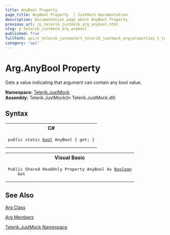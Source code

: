 ```yaml
---
title: AnyBool Property 
page_title: AnyBool Property  | JustMock Documentation
description: Documentation page about AnyBool Property .
previous_url: /p_telerik_justmock_arg_anybool.html
slug: p_telerik_justmock_arg_anybool
published: True
fullPath: api/n_telerik_justmock/t_telerik_justmock_arg/properties_t_telerik_justmock_arg/p_telerik_justmock_arg_anybool
category: "api"
---
```


# Arg.AnyBool Property



Gets a value indicating that argument can contain any bool value.


 **Namespace:**  [Telerik.JustMock](n_telerik_justmock) <br> **Assembly:** Telerik.JustMock(in Telerik.JustMock.dll)
## Syntax


<div id="syntaxCodeBlocks" class="code"><span codeLanguage="CSharp"><table><tr><th>C#</th></tr><tr><td><pre xml:space="preserve"><span class="keyword">public</span> <span class="keyword">static</span> <a href="https://msdn2.microsoft.com/en-us/library/a28wyd50" target="_blank">bool</a> <span class="identifier">AnyBool</span> { <span class="keyword">get</span>; }</pre></td></tr></table></span><span codeLanguage="VisualBasicDeclaration"><table><tr><th>Visual Basic</th></tr><tr><td><pre xml:space="preserve"><span class="keyword">Public</span> <span class="keyword">Shared</span> <span class="keyword">ReadOnly</span> <span class="keyword">Property</span> <span class="identifier">AnyBool</span> <span class="keyword">As</span> <a href="https://msdn2.microsoft.com/en-us/library/a28wyd50" target="_blank">Boolean</a>
	<span class="keyword">Get</span></pre></td></tr></table></span></div>


## See Also



 [Arg Class](t_telerik_justmock_arg) 

 [Arg Members](allmembers_t_telerik_justmock_arg) 

 [Telerik.JustMock Namespace](n_telerik_justmock) 




